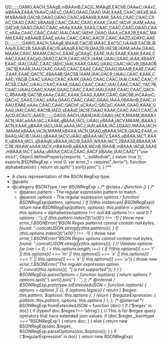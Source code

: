 QD;;;;;;GAMG;AACH,SAAgB,mBAAmB,CACjC,MAAgB,EAChB,OAAwC;IAAxC,wBAAA,EAAA,YAAwC;IAExC,OAAO,GAAG,OAAO,IAAI,EAAE,CAAC;IAExB,IAAM,kBAAkB,GACtB,OAAO,OAAO,CAAC,kBAAkB,KAAK,SAAS,CAAC,CAAC,CAAC,OAAO,CAAC,kBAAkB,CAAC,CAAC,CAAC,KAAK,CAAC;IACvF,IAAM,eAAe,GACnB,OAAO,OAAO,CAAC,eAAe,KAAK,SAAS,CAAC,CAAC,CAAC,OAAO,CAAC,eAAe,CAAC,CAAC,CAAC,IAAI,CAAC;IAEhF,OAAO,IAAA,oCAA2B,EAAC,MAAM,EAAE,kBAAkB,EAAE,eAAe,CAAC,CAAC;AAClF,CAAC;AAZD,kDAYC;AAED;;;;;;;;;;;GAWG;AACH,SAAgB,iBAAiB,CAC/B,IAA4C,EAC5C,UAAkB,EAClB,iBAAyB,EACzB,SAAqB,EACrB,aAAqB,EACrB,OAA2B;IAE3B,IAAM,eAAe,GAAG,MAAM,CAAC,MAAM,CACnC,EAAE,gCAAgC,EAAE,IAAI,EAAE,KAAK,EAAE,CAAC,EAAE,EACpD,OAAO,CACR,CAAC;IACF,IAAM,UAAU,GAAG,IAAA,4BAAY,EAAC,IAAI,CAAC,CAAC;IAEtC,IAAI,KAAK,GAAG,UAAU,CAAC;IACvB,0BAA0B;IAC1B,KAAK,IAAI,CAAC,GAAG,CAAC,EAAE,CAAC,GAAG,iBAAiB,EAAE,CAAC,EAAE,EAAE;QAC1C,4BAA4B;QAC5B,IAAM,IAAI,GACR,UAAU,CAAC,KAAK,CAAC;YACjB,CAAC,UAAU,CAAC,KAAK,GAAG,CAAC,CAAC,IAAI,CAAC,CAAC;YAC5B,CAAC,UAAU,CAAC,KAAK,GAAG,CAAC,CAAC,IAAI,EAAE,CAAC;YAC7B,CAAC,UAAU,CAAC,KAAK,GAAG,CAAC,CAAC,IAAI,EAAE,CAAC,CAAC;QAChC,4BAA4B;QAC5B,eAAe,CAAC,KAAK,GAAG,KAAK,CAAC;QAC9B,mCAAmC;QACnC,SAAS,CAAC,aAAa,GAAG,CAAC,CAAC,GAAG,IAAA,0BAAmB,EAAC,UAAU,EAAE,eAAe,CAAC,CAAC;QAChF,oCAAoC;QACpC,KAAK,GAAG,KAAK,GAAG,IAAI,CAAC;KACtB;IAED,sEAAsE;IACtE,OAAO,KAAK,CAAC;AACf,CAAC;AAjCD,8CAiCC;AAED;;;;;;;GAOG;AACH,IAAM,IAAI,GAAG;IACX,MAAM,iBAAA;IACN,IAAI,aAAA;IACJ,KAAK,gBAAA;IACL,UAAU,yBAAA;IACV,MAAM,iBAAA;IACN,KAAK,gBAAA;IACL,IAAI,aAAA;IACJ,IAAI,eAAA;IACJ,GAAG,WAAA;IACH,MAAM,kBAAA;IACN,MAAM,kBAAA;IACN,QAAQ,qBAAA;IACR,QAAQ,EAAE,mBAAQ;IAClB,UAAU,qBAAA;IACV,UAAU,qBAAA;IACV,SAAS,uBAAA;IACT,KAAK,uBAAA;IACL,qBAAqB,uBAAA;IACrB,SAAS,WAAA;IACT,2BAA2B,6BAAA;IAC3B,WAAW,aAAA;IACX,mBAAmB,qBAAA;IACnB,iBAAiB,mBAAA;IACjB,SAAS,mBAAA;IACT,aAAa,uBAAA;CACd,CAAC;AACF,kBAAe,IAAI,CAAC"}                                                                                                                                                                                                                                                                                                                                                                                                                                                                                                                                                                                                                                                                                                                                                                                                                                                                                                                                                                                                                                                                                                                                                                                                                                                                                                                                                                                                                                                                                                                                                                                                                                                                                                                                                                                                                                                                                                                                                                                                                                                                                                                                                                                                                                                                                                                                                                                                                   "use strict";
Object.defineProperty(exports, "__esModule", { value: true });
exports.BSONRegExp = void 0;
var error_1 = require("./error");
function alphabetize(str) {
    return str.split('').sort().join('');
}
/**
 * A class representation of the BSON RegExp type.
 * @public
 * @category BSONType
 */
var BSONRegExp = /** @class */ (function () {
    /**
     * @param pattern - The regular expression pattern to match
     * @param options - The regular expression options
     */
    function BSONRegExp(pattern, options) {
        if (!(this instanceof BSONRegExp))
            return new BSONRegExp(pattern, options);
        this.pattern = pattern;
        this.options = alphabetize(options !== null && options !== void 0 ? options : '');
        if (this.pattern.indexOf('\x00') !== -1) {
            throw new error_1.BSONError("BSON Regex patterns cannot contain null bytes, found: ".concat(JSON.stringify(this.pattern)));
        }
        if (this.options.indexOf('\x00') !== -1) {
            throw new error_1.BSONError("BSON Regex options cannot contain null bytes, found: ".concat(JSON.stringify(this.options)));
        }
        // Validate options
        for (var i = 0; i < this.options.length; i++) {
            if (!(this.options[i] === 'i' ||
                this.options[i] === 'm' ||
                this.options[i] === 'x' ||
                this.options[i] === 'l' ||
                this.options[i] === 's' ||
                this.options[i] === 'u')) {
                throw new error_1.BSONError("The regular expression option [".concat(this.options[i], "] is not supported"));
            }
        }
    }
    BSONRegExp.parseOptions = function (options) {
        return options ? options.split('').sort().join('') : '';
    };
    /** @internal */
    BSONRegExp.prototype.toExtendedJSON = function (options) {
        options = options || {};
        if (options.legacy) {
            return { $regex: this.pattern, $options: this.options };
        }
        return { $regularExpression: { pattern: this.pattern, options: this.options } };
    };
    /** @internal */
    BSONRegExp.fromExtendedJSON = function (doc) {
        if ('$regex' in doc) {
            if (typeof doc.$regex !== 'string') {
                // This is for $regex query operators that have extended json values.
                if (doc.$regex._bsontype === 'BSONRegExp') {
                    return doc;
                }
            }
            else {
                return new BSONRegExp(doc.$regex, BSONRegExp.parseOptions(doc.$options));
            }
        }
        if ('$regularExpression' in doc) {
            return new BSONRegExp(